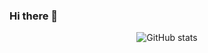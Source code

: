 ### Hi there 👋


<div align="center" style="text-align:center">
  
  ![GitHub stats](https://github-readme-stats.vercel.app/api?username=haservi&show_icons=true&theme=dark)
 
</div>
